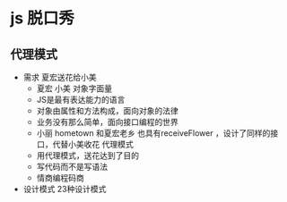# js 脱口秀

## 代理模式 

- 需求 夏宏送花给小美
    - 夏宏 小美 对象字面量
    - JS是最有表达能力的语言
    - 对象由属性和方法构成，面向对象的法律
    - 业务没有那么简单，面向接口编程的世界
    - 小丽
        hometown 和夏宏老乡
        也具有receiveFlower ，设计了同样的接口，代替小美收花  代理模式
    - 用代理模式，送花达到了目的
    - 写代码而不是写语法
    - 情商编程码商 
- 设计模式
    23种设计模式
